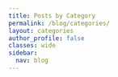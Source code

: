 ```yaml
---
title: Posts by Category
permalink: /blog/categories/
layout: categories
author_profile: false
classes: wide
sidebar:
  nav: blog
---
```

